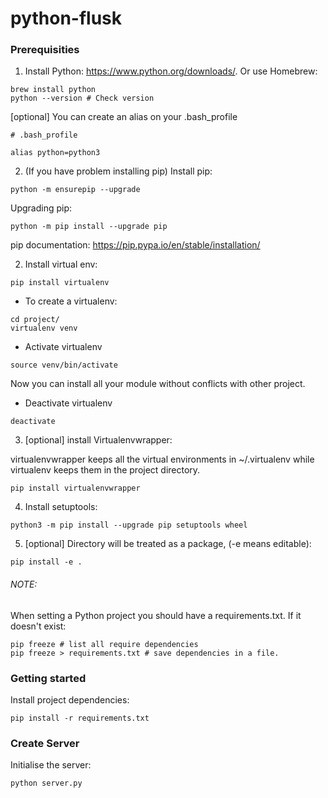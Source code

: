 # python-flusk

### Prerequisities

1. Install Python: https://www.python.org/downloads/. Or use Homebrew: 

```
brew install python
python --version # Check version
```

[optional] You can create an alias on your .bash_profile

```
# .bash_profile

alias python=python3
```

2. (If you have problem installing pip) Install pip:

```
python -m ensurepip --upgrade

```

Upgrading pip:

```
python -m pip install --upgrade pip
```

pip documentation: https://pip.pypa.io/en/stable/installation/

2. Install virtual env:

```
pip install virtualenv
```

- To create a virtualenv:

```
cd project/
virtualenv venv
```

- Activate virtualenv

```
source venv/bin/activate
```

Now you can install all your module without conflicts with other project.


- Deactivate virtualenv

```
deactivate
```

3. [optional] install Virtualenvwrapper:

virtualenvwrapper keeps all the virtual environments in ~/.virtualenv while virtualenv keeps them in the project directory.

```
pip install virtualenvwrapper
```

4. Install setuptools:

```
python3 -m pip install --upgrade pip setuptools wheel
```

5. [optional] Directory will be treated as a package, (-e means editable):

```
pip install -e .

```

###### NOTE:

When setting a Python project you should have a requirements.txt. If it doesn't exist:

```
pip freeze # list all require dependencies
pip freeze > requirements.txt # save dependencies in a file.
```

### Getting started

Install project dependencies:

```
pip install -r requirements.txt
```

### Create Server

Initialise the server:

```
python server.py
```